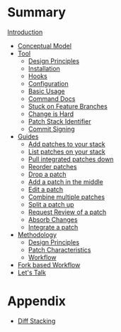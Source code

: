# Summary

[Introduction](./introduction.md)

- [Conceptual Model](./conceptual-model.md)
- [Tool](./tool.md)
	- [Design Principles](./tool/design-principles.md)
	- [Installation](./tool/installation.md)
	- [Hooks](./tool/hooks.md)
	- [Configuration](./tool/configuration.md)
	- [Basic Usage](./tool/basic-usage.md)
	- [Command Docs](./tool/command-docs.md)
	- [Stuck on Feature Branches](./tool/stuck-on-feature-branches.md)
	- [Change is Hard](./tool/change-is-hard.md)
	- [Patch Stack Identifier](./tool/patch-stack-identifier.md)
	- [Commit Signing](./tool/commit-signing.md)
- [Guides](./guides.md)
	- [Add patches to your stack](./guides/add-patches-to-your-stack.md)
	- [List patches on your stack](./guides/list-patches-on-your-stack.md)
	- [Pull integrated patches down](./guides/pull-integrated-patches-down.md)
	- [Reorder patches](./guides/reorder-patches.md)
	- [Drop a patch](./guides/drop-a-patch.md)
	- [Add a patch in the middle](./guides/add-patch-in-the-middle.md)
	- [Edit a patch](./guides/edit-a-patch.md)
	- [Combine multiple patches](./guides/combine-multiple-patches.md)
	- [Split a patch up](./guides/split-a-patch-up.md)
	- [Request Review of a patch](./guides/request-review.md)
	- [Absorb Changes](./guides/absorb-changes.md)
	- [Integrate a patch](./guides/integrate-a-patch.md)
- [Methodology]()
	- [Design Principles]()
	- [Patch Characteristics]()
	- [Workflow]()
- [Fork based Workflow]()
- [Let's Talk](./lets-talk.md)

# Appendix

- [Diff Stacking](./diff-stacking.md)
